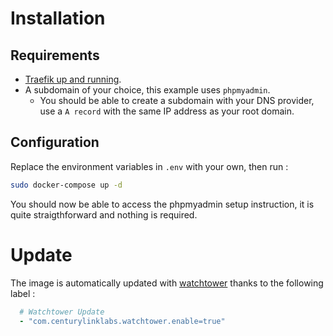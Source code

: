 # Installation

## Requirements

* [Traefik up and running](../traefik).
* A subdomain of your choice, this example uses `phpmyadmin`.
  * You should be able to create a subdomain with your DNS provider, use a `A record` with the same IP address as your root domain.


## Configuration

Replace the environment variables in `.env` with your own, then run :

```bash
sudo docker-compose up -d
```

You should now be able to access the phpmyadmin setup instruction, it is quite straigthforward and nothing is required. 

# Update

The image is automatically updated with [watchtower](../watchtower) thanks to the following label :

```yaml
  # Watchtower Update
  - "com.centurylinklabs.watchtower.enable=true"
```